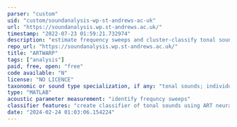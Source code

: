 ```yaml
---
parser: "custom"
uid: "custom/soundanalysis-wp-st-andrews-ac-uk"
url: "https://soundanalysis.wp.st-andrews.ac.uk/"
timestamp: "2022-07-23 01:59:21.732974"
description: "estimate frequency sweeps and cluster-classify tonal sounds"
repo_url: "https://soundanalysis.wp.st-andrews.ac.uk/"
title: "ARTWARP"
tags: ["analysis"]
paid, free, open: "free"
code available: "N"
license: "NO LICENCE"
taxonomic or sound type specialization, if any: "tonal sounds; individual animal recognition"
type: "MATLAB"
acoustic parameter measurement: "identify frequncy sweeps"
classifier features: "create classifier of tonal sounds using ART neural network"
date: "2024-02-24 01:03:06.154224"
---
```

